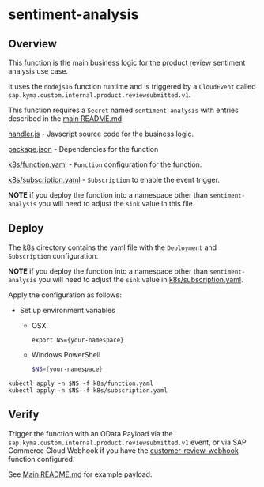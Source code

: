 # sentiment-analysis

## Overview

This function is the main business logic for the product review sentiment analysis use case.

It uses the `nodejs16` function runtime and is triggered by a `CloudEvent` called `sap.kyma.custom.internal.product.reviewsubmitted.v1`.  

This function requires a `Secret` named `sentiment-analysis` with entries described in the [main README.md](../../README.md)

[handler.js](handler.js) - Javscript source code for the business logic.

[package.json](package.json) - Dependencies for the function

[k8s/function.yaml](k8s/function.yaml) - `Function` configuration for the function.

[k8s/subscription.yaml](k8s/subscription.yaml) - `Subscription` to enable the event trigger.  

**NOTE** if you deploy the function into a namespace other than `sentiment-analysis` you will need to adjust the `sink` value in this file.

## Deploy

The [k8s](k8s) directory contains the yaml file with the `Deployment` and `Subscription` configuration. 

**NOTE** if you deploy the function into a namespace other than `sentiment-analysis` you will need to adjust the `sink` value in [k8s/subscription.yaml](k8s/subscription.yaml).

Apply the configuration as follows:

* Set up environment variables

  * OSX

    ```shell script
    export NS={your-namespace}
    ```

  * Windows PowerShell

    ```powershell
    $NS={your-namespace}
    ```

```shell
kubectl apply -n $NS -f k8s/function.yaml
kubectl apply -n $NS -f k8s/subscription.yaml
```

## Verify

Trigger the function with an OData Payload via the `sap.kyma.custom.internal.product.reviewsubmitted.v1` event,
or via SAP Commerce Cloud Webhook if you have the [customer-review-webhook](../customer-review-webhook) function configured.

See [Main README.md](../../README.md) for example payload.